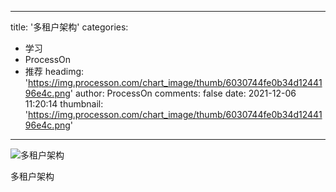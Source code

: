 
---
title: '多租户架构'
categories: 
 - 学习
 - ProcessOn
 - 推荐
headimg: 'https://img.processon.com/chart_image/thumb/6030744fe0b34d1244196e4c.png'
author: ProcessOn
comments: false
date: 2021-12-06 11:20:14
thumbnail: 'https://img.processon.com/chart_image/thumb/6030744fe0b34d1244196e4c.png'
---

<div>   
<img class="thumb" alt="多租户架构" src="https://img.processon.com/chart_image/thumb/6030744fe0b34d1244196e4c.png" referrerpolicy="no-referrer">
<p>多租户架构</p>  
</div>
            